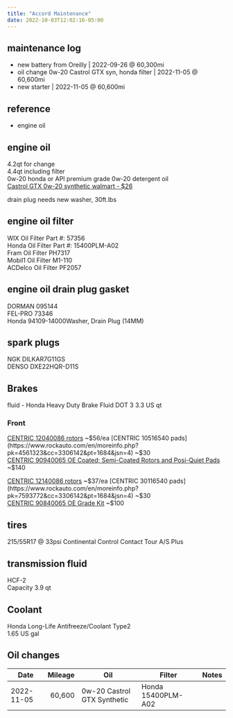 ```yaml
---
title: "Accord Maintenance"
date: 2022-10-03T12:02:16-05:00
---
```


## maintenance log
- new battery from Oreilly | 2022-09-26 @ 60,300mi
- oil change 0w-20 Castrol GTX syn, honda filter | 2022-11-05 @ 60,600mi
- new starter | 2022-11-05 @ 60,600mi

## reference
- engine oil 

## engine oil
4.2qt for change  
4.4qt including filter  
0w-20 honda or API premium grade 0w-20 detergent oil  
[Castrol GTX 0w-20 synthetic walmart - $26](https://www.walmart.com/ip/Castrol-GTX-Full-Synthetic-0W-20-Motor-Oil-5-Quarts/642506040)    

drain plug needs new washer, 30ft.lbs  

## engine oil filter
WIX Oil Filter Part #: 57356  
Honda Oil Filter Part #: 15400PLM-A02  
Fram Oil Filter PH7317  
Mobil1 Oil Filter M1-110  
ACDelco Oil Filter PF2057  

## engine oil drain plug gasket
DORMAN 095144  
FEL-PRO 73346  
Honda 94109-14000Washer, Drain Plug (14MM)  

## spark plugs
NGK DILKAR7G11GS  
DENSO DXE22HQR-D11S  

## Brakes
fluid - Honda Heavy Duty Brake Fluid DOT 3 3.3 US qt 

### Front
[CENTRIC 12040086 rotors](https://www.rockauto.com/en/moreinfo.php?pk=4909821&cc=3306142&pt=1896&jsn=2) ~$56/ea  
[CENTRIC 10516540 pads](https://www.rockauto.com/en/moreinfo.php?pk=4561323&cc=3306142&pt=1684&jsn=4) ~$30  
[CENTRIC 90940065 OE Coated; Semi-Coated Rotors and Posi-Quiet Pads](https://www.rockauto.com/en/moreinfo.php?pk=8272696&cc=3306142&pt=13824) ~$140  

[CENTRIC 12140086 rotors](https://www.rockauto.com/en/moreinfo.php?pk=5438628&cc=3306142&pt=1896&jsn=2) ~$37/ea  
[CENTRIC 30116540 pads](https://www.rockauto.com/en/moreinfo.php?pk=7593772&cc=3306142&pt=1684&jsn=4) ~$30  
[CENTRIC 90840065 OE Grade Kit](https://www.rockauto.com/en/moreinfo.php?pk=11339089&cc=3306142&pt=13824&jsn=353) ~$100  

## tires
215/55R17 @ 33psi
Continental Control Contact Tour A/S Plus

## transmission fluid
HCF-2  
Capacity 3.9 qt

## Coolant
Honda Long-Life Antifreeze/Coolant Type2  
1.65 US gal

## Oil changes
Date | Mileage | Oil | Filter | Notes
---|---:|---|---|---
2022-11-05 | 60,600 | 0w-20 Castrol GTX Synthetic | Honda 15400PLM-A02| 